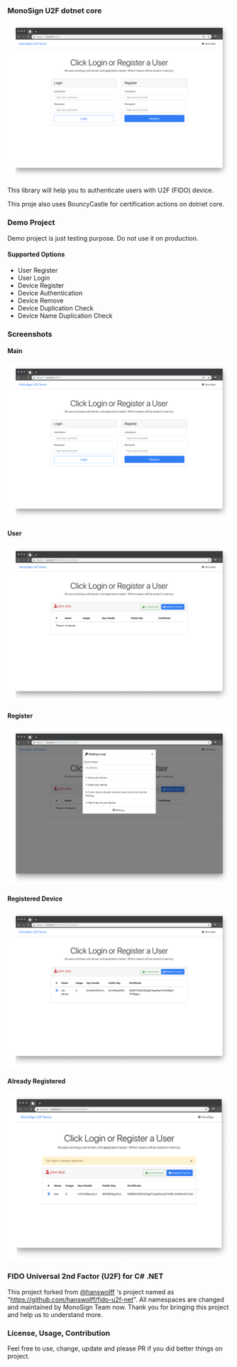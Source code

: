 ### MonoSign U2F dotnet core

![Main Screen](docs/img/main-screen.png "Logo Title Text 1")

This library will help you to authenticate users with U2F (FIDO) device.

This proje also uses BouncyCastle for certification actions on dotnet core.

### Demo Project

Demo project is just testing purpose. Do not use it on production.

#### Supported Options

- User Register
- User Login
- Device Register
- Device Authentication
- Device Remove
- Device Duplication Check
- Device Name Duplication Check

### Screenshots

#### Main
![Main](docs/img/main-screen.png "Main")
#### User
![User](docs/img/user-screen.png "User")
#### Register
![Register](docs/img/register-screen.png "Register")
#### Registered Device
![Registered](docs/img/registered-device.png "Registered")
#### Already Registered
![Already Registered](docs/img/already-registered-device.png "Already Registered")


### FIDO Universal 2nd Factor (U2F) for C# .NET

This project forked from [@hanswolff](https://github.com/hanswolff) 's project named as "https://github.com/hanswolff/fido-u2f-net". All namespaces are changed and maintained by MonoSign Team now. Thank you for bringing this project and help us to understand more.

### License, Usage, Contribution

Feel free to use, change, update and please PR if you did better things on project.

